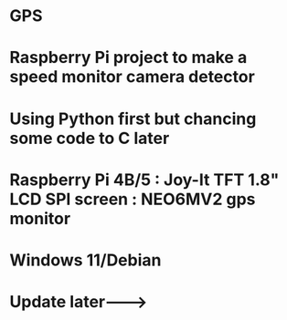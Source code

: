 # GPS
# Raspberry Pi project to make a speed monitor camera detector
# Using Python first but chancing some code to C later
# Raspberry Pi 4B/5 : Joy-It TFT 1.8" LCD SPI screen : NEO6MV2 gps monitor
# Windows 11/Debian
# Update later--->